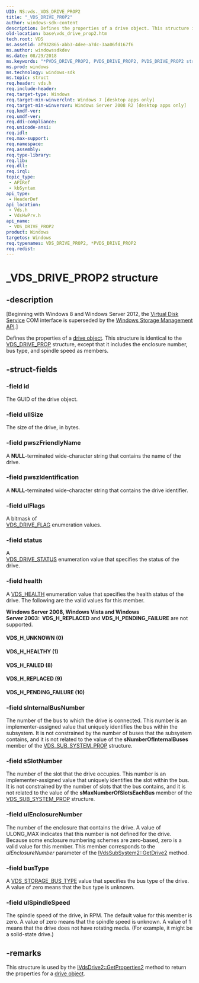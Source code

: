 ```yaml
---
UID: NS:vds._VDS_DRIVE_PROP2
title: "_VDS_DRIVE_PROP2"
author: windows-sdk-content
description: Defines the properties of a drive object. This structure is identical to the VDS_DRIVE_PROP structure, except that it includes the enclosure number, bus type, and spindle speed as members.
old-location: base\vds_drive_prop2.htm
tech.root: VDS
ms.assetid: af932865-abb3-4dee-a7dc-3aa06fd167f6
ms.author: windowssdkdev
ms.date: 08/29/2018
ms.keywords: "*PVDS_DRIVE_PROP2, PVDS_DRIVE_PROP2, PVDS_DRIVE_PROP2 structure pointer, VDS_DRIVE_PROP2, VDS_DRIVE_PROP2 structure, VDS_H_FAILED, VDS_H_HEALTHY, VDS_H_PENDING_FAILURE, VDS_H_REPLACED, VDS_H_UNKNOWN, _VDS_DRIVE_PROP2, base.vds_drive_prop2, vds/PVDS_DRIVE_PROP2, vds/VDS_DRIVE_PROP2, vdshwprv/PVDS_DRIVE_PROP2, vdshwprv/VDS_DRIVE_PROP2"
ms.prod: windows
ms.technology: windows-sdk
ms.topic: struct
req.header: vds.h
req.include-header: 
req.target-type: Windows
req.target-min-winverclnt: Windows 7 [desktop apps only]
req.target-min-winversvr: Windows Server 2008 R2 [desktop apps only]
req.kmdf-ver: 
req.umdf-ver: 
req.ddi-compliance: 
req.unicode-ansi: 
req.idl: 
req.max-support: 
req.namespace: 
req.assembly: 
req.type-library: 
req.lib: 
req.dll: 
req.irql: 
topic_type:
 - APIRef
 - kbSyntax
api_type:
 - HeaderDef
api_location:
 - Vds.h
 - VdsHwPrv.h
api_name:
 - VDS_DRIVE_PROP2
product: Windows
targetos: Windows
req.typenames: VDS_DRIVE_PROP2, *PVDS_DRIVE_PROP2
req.redist: 
---
```


# _VDS_DRIVE_PROP2 structure


## -description


<p class="CCE_Message">[Beginning with Windows 8 and Windows Server 2012, the <a href="https://msdn.microsoft.com/536aafd2-cc04-48cc-8ee7-920efbba2a5f">Virtual Disk Service</a> COM interface is superseded by the <a href="https://msdn.microsoft.com/ff5e492d-5e62-4c9b-8f55-07859c9fee83">Windows Storage Management API</a>.]

Defines the 
   properties of a <a href="https://msdn.microsoft.com/c1c17a97-cf4b-45b7-bc32-4bad94c3ddb2">drive object</a>. This structure is identical to the <a href="https://msdn.microsoft.com/c17f13f6-ccea-4370-84d1-b422efb63e73">VDS_DRIVE_PROP</a> structure, except that it includes the enclosure number, bus type, and spindle speed as members.


## -struct-fields




### -field id

The GUID of the drive object.


### -field ullSize

The size of the drive, in bytes.


### -field pwszFriendlyName

A <b>NULL</b>-terminated wide-character string that contains the name of the drive.


### -field pwszIdentification

A <b>NULL</b>-terminated wide-character string that contains the drive identifier.


### -field ulFlags

A bitmask of  
      <a href="https://msdn.microsoft.com/50ddb9d1-32c9-4fee-bb88-498380a34c85">VDS_DRIVE_FLAG</a> enumeration values.


### -field status

A  
      <a href="https://msdn.microsoft.com/fff84c91-d207-44fc-bcd6-03e34eaed9e3">VDS_DRIVE_STATUS</a> enumeration value that specifies the status of the drive.


### -field health

A 
      <a href="https://msdn.microsoft.com/c65d9266-d691-4711-8225-a442e90d8ba3">VDS_HEALTH</a> enumeration value that specifies the health status of the drive. The following are the valid values for this member.

<b>Windows Server 2008, Windows Vista and Windows Server 2003:  </b><b>VDS_H_REPLACED</b> and <b>VDS_H_PENDING_FAILURE</b> are not supported.



#### VDS_H_UNKNOWN (0)



#### VDS_H_HEALTHY (1)



#### VDS_H_FAILED (8)



#### VDS_H_REPLACED (9)



#### VDS_H_PENDING_FAILURE (10)


### -field sInternalBusNumber

The number of the bus to which the drive is connected. This number is an implementer-assigned value that uniquely identifies the bus within the subsystem. It is not constrained by the number of buses that the subsystem contains, and it is not related to the value of the <b>sNumberOfInternalBuses</b> member of the <a href="https://msdn.microsoft.com/8fecb874-5c59-4f55-b528-040ff9209612">VDS_SUB_SYSTEM_PROP</a> structure. 


### -field sSlotNumber

The number of the slot that the drive occupies. This number is an implementer-assigned value that uniquely identifies the slot within the bus. It is not constrained by the number of slots that the bus contains, and it is not related to the value of the <b>sMaxNumberOfSlotsEachBus</b> member of the <a href="https://msdn.microsoft.com/8fecb874-5c59-4f55-b528-040ff9209612">VDS_SUB_SYSTEM_PROP</a> structure.


### -field ulEnclosureNumber

The number of the enclosure that contains the drive. A value of ULONG_MAX indicates that this number is not defined for the drive. Because some enclosure numbering schemes are zero-based, zero is a valid value for this member. This member corresponds to the <i>ulEnclosureNumber</i>  parameter of the <a href="https://msdn.microsoft.com/5646da50-5ebd-44d8-b2e1-b3e96b9a6d3c">IVdsSubSystem2::GetDrive2</a> method.


### -field busType

A <a href="https://msdn.microsoft.com/4fa1bd7a-c675-4588-8753-2614be444c9c">VDS_STORAGE_BUS_TYPE</a> value that specifies the bus type of the drive. A value of zero means that the bus type is unknown.


### -field ulSpindleSpeed

The spindle speed of the drive, in RPM. The default value for this member is zero. A value of zero means that the spindle speed is unknown. A value of 1 means that the drive does not have rotating media. (For example, it might be a solid-state drive.)


## -remarks



This structure is used by the <a href="https://msdn.microsoft.com/635957be-780f-4dee-8d70-b7fc37fecd5c">IVdsDrive2::GetProperties2</a> method to return the properties for a <a href="https://msdn.microsoft.com/c1c17a97-cf4b-45b7-bc32-4bad94c3ddb2">drive object</a>.



